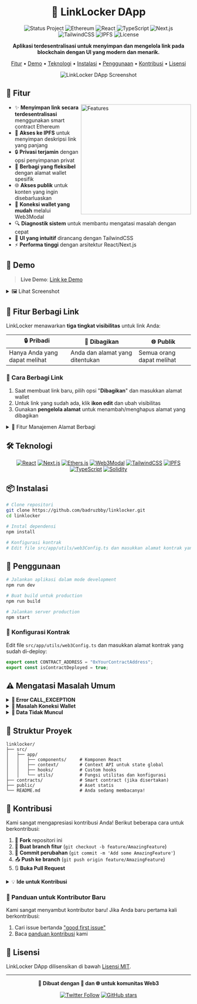 # <div align="center">🔗 LinkLocker DApp</div>

<div align="center">

![Status Project](https://img.shields.io/badge/Status-Active-success?style=for-the-badge)
![Ethereum](https://img.shields.io/badge/Ethereum-3C3C3D?style=for-the-badge&logo=ethereum&logoColor=white)
![React](https://img.shields.io/badge/React-61DAFB?style=for-the-badge&logo=react&logoColor=black)
![TypeScript](https://img.shields.io/badge/TypeScript-007ACC?style=for-the-badge&logo=typescript&logoColor=white)
![Next.js](https://img.shields.io/badge/Next.js-000000?style=for-the-badge&logo=next.js&logoColor=white)
![TailwindCSS](https://img.shields.io/badge/Tailwind_CSS-38B2AC?style=for-the-badge&logo=tailwind-css&logoColor=white)
![IPFS](https://img.shields.io/badge/IPFS-65C2CB?style=for-the-badge&logo=ipfs&logoColor=white)
![License](https://img.shields.io/badge/License-MIT-yellow.svg?style=for-the-badge)

**Aplikasi terdesentralisasi untuk menyimpan dan mengelola link pada blockchain dengan UI yang modern dan menarik.**

[Fitur](#-fitur) • [Demo](#-demo) • [Teknologi](#-teknologi) • [Instalasi](#-instalasi) • [Penggunaan](#-penggunaan) • [Kontribusi](#-kontribusi) • [Lisensi](#-lisensi)

![LinkLocker DApp Screenshot](https://imgur.com/u59XzFe.jpg)

</div>

## 🚀 Fitur

<img align="right" width="300" src="https://placehold.co/300x450?text=App+Features" alt="Features" />

- ✨ **Menyimpan link secara terdesentralisasi** menggunakan smart contract Ethereum
- 📁 **Akses ke IPFS** untuk menyimpan deskripsi link yang panjang
- 🔒 **Privasi terjamin** dengan opsi penyimpanan privat 
- 🔄 **Berbagi yang fleksibel** dengan alamat wallet spesifik
- 🌐 **Akses publik** untuk konten yang ingin disebarluaskan
- 🔌 **Koneksi wallet yang mudah** melalui Web3Modal
- 🔍 **Diagnostik sistem** untuk membantu mengatasi masalah dengan cepat
- 🎨 **UI yang intuitif** dirancang dengan TailwindCSS
- ⚡ **Performa tinggi** dengan arsitektur React/Next.js

## 🌟 Demo

> **Live Demo**: [Link ke Demo](https://dl3.badruz.com) 

<details>
<summary>🖼️ Lihat Screenshot</summary>
<br>

| Halaman Utama | Manajemen Link |
|:---:|:---:|:---:|
|![Home](https://imgur.com/u59XzFe.jpg)|![Management](https://imgur.com/LWe8vq6,jpg)|

</details>

## 🔐 Fitur Berbagi Link

LinkLocker menawarkan **tiga tingkat visibilitas** untuk link Anda:

| 🔒 **Pribadi** | 👥 **Dibagikan** | 🌐 **Publik** |
|----------------|------------------|---------------|
| Hanya Anda yang dapat melihat | Anda dan alamat yang ditentukan | Semua orang dapat melihat |

### 🤝 Cara Berbagi Link

1. Saat membuat link baru, pilih opsi "**Dibagikan**" dan masukkan alamat wallet
2. Untuk link yang sudah ada, klik **ikon edit** dan ubah visibilitas
3. Gunakan **pengelola alamat** untuk menambah/menghapus alamat yang dibagikan

<details>
<summary>💫 Fitur Manajemen Alamat Berbagi</summary>
<br>

- ➕ Tambahkan alamat satu per satu atau beberapa sekaligus
- 📋 Dukungan untuk paste teks dengan multiple alamat
- 📊 Lihat semua alamat yang sudah dibagikan
- ❌ Hapus alamat dari daftar berbagi dengan mudah
- ✅ Validasi otomatis format alamat Ethereum

</details>

## 🛠️ Teknologi

<div align="center">

[![React](https://img.shields.io/badge/React-18-61DAFB?style=flat-square&logo=react)](https://reactjs.org/)
[![Next.js](https://img.shields.io/badge/Next.js-14-000000?style=flat-square&logo=next.js)](https://nextjs.org/)
[![Ethers.js](https://img.shields.io/badge/Ethers.js-5.7-2535a0?style=flat-square&logo=ethereum)](https://docs.ethers.io/)
[![Web3Modal](https://img.shields.io/badge/Web3Modal-Latest-21325b?style=flat-square&logo=ethereum)](https://web3modal.com/)
[![TailwindCSS](https://img.shields.io/badge/TailwindCSS-3.3-38B2AC?style=flat-square&logo=tailwind-css)](https://tailwindcss.com/)
[![IPFS](https://img.shields.io/badge/IPFS-HTTP_API-65C2CB?style=flat-square&logo=ipfs)](https://ipfs.io/)
[![TypeScript](https://img.shields.io/badge/TypeScript-5.0-007ACC?style=flat-square&logo=typescript)](https://www.typescriptlang.org/)
[![Solidity](https://img.shields.io/badge/Solidity-0.8-363636?style=flat-square&logo=solidity)](https://soliditylang.org/)

</div>

## 📦 Instalasi

```bash
# Clone repositori
git clone https://github.com/badruzbby/linklocker.git
cd linklocker

# Instal dependensi
npm install

# Konfigurasi kontrak
# Edit file src/app/utils/web3Config.ts dan masukkan alamat kontrak yang sudah di-deploy
```

## 🔧 Penggunaan

```bash
# Jalankan aplikasi dalam mode development
npm run dev

# Buat build untuk production
npm run build

# Jalankan server production
npm start
```

### 📝 Konfigurasi Kontrak

Edit file `src/app/utils/web3Config.ts` dan masukkan alamat kontrak yang sudah di-deploy:

```typescript
export const CONTRACT_ADDRESS = "0xYourContractAddress";
export const isContractDeployed = true;
```

## ⚠️ Mengatasi Masalah Umum

<details>
<summary><b>🚨 Error CALL_EXCEPTION</b></summary>
<br>

Jika Anda melihat error "CALL_EXCEPTION", kemungkinan penyebabnya adalah:

1. ABI tidak cocok dengan kontrak yang di-deploy
2. Alamat kontrak salah
3. Kontrak tidak di-deploy di jaringan yang benar

💡 **Solusi**: tunggu selama beberapa detik lalu tekan tombol refresh di panel wallet atau Gunakan fitur "Diagnostik Sistem" untuk mengidentifikasi masalah.

</details>

<details>
<summary><b>🔌 Masalah Koneksi Wallet</b></summary>
<br>

Jika Anda mengalami masalah dengan koneksi wallet:

1. Pastikan Anda menggunakan jaringan yang benar (Holesky Testnet)
2. Coba gunakan tombol "Refresh" di panel wallet 
3. Buka konsol browser untuk melihat error lebih detail

</details>

<details>
<summary><b>🔄 Data Tidak Muncul</b></summary>
<br>

Jika link Anda tidak muncul setelah ditambahkan:

1. Gunakan tombol "Refresh" di panel tab
2. Pastikan transaksi Anda telah dikonfirmasi di blockchain
3. Verifikasi bahwa Anda berada di jaringan yang benar

</details>

## 📁 Struktur Proyek

```
linklocker/
├── src/
│   ├── app/
│   │   ├── components/     # Komponen React
│   │   ├── context/        # Context API untuk state global
│   │   ├── hooks/          # Custom hooks
│   │   └── utils/          # Fungsi utilitas dan konfigurasi
├── contracts/              # Smart contract (jika disertakan)
├── public/                 # Aset statis
└── README.md               # Anda sedang membacanya!
```

## 👥 Kontribusi

Kami sangat mengapresiasi kontribusi Anda! Berikut beberapa cara untuk berkontribusi:

1. 🍴 **Fork** repositori ini
2. 🔧 **Buat branch fitur** (`git checkout -b feature/AmazingFeature`)
3. 💾 **Commit perubahan** (`git commit -m 'Add some AmazingFeature'`)
4. 📤 **Push ke branch** (`git push origin feature/AmazingFeature`)
5. 🔃 **Buka Pull Request**

<details>
<summary>💡 <b>Ide untuk Kontribusi</b></summary>
<br>

- **Fitur baru**: Tambahkan fitur seperti notifikasi, label, atau kategori untuk link
- **Peningkatan UI/UX**: Buat UI yang lebih responsif atau tambahkan animasi
- **Integrasi Web3**: Tambahkan dukungan untuk jaringan blockchain lain
- **Dokumentasi**: Perbaiki atau perluas dokumentasi
- **Testing**: Tambahkan pengujian untuk komponen atau kontrak
- **Lokalisasi**: Terjemahkan ke bahasa lain

</details>

### 🌱 Panduan untuk Kontributor Baru

Kami sangat menyambut kontributor baru! Jika Anda baru pertama kali berkontribusi:

1. Cari issue bertanda ["good first issue"](https://github.com/badruzbby/linklocker/issues?q=is%3Aissue+is%3Aopen+label%3A%22good+first+issue%22)
2. Baca [panduan kontribusi](CONTRIBUTING.md) kami

## 📄 Lisensi

LinkLocker DApp dilisensikan di bawah [Lisensi MIT](LICENSE).

---

<div align="center">

💙 **Dibuat dengan 🔗 dan 🌐 untuk komunitas Web3**

[![Twitter Follow](https://img.shields.io/twitter/follow/Badz45317195?style=social)](https://twitter.com/your-twitter)
[![GitHub stars](https://img.shields.io/github/stars/badruzbby/linklocker?style=social)](https://github.com/badruzbby/linklocker)

</div>
